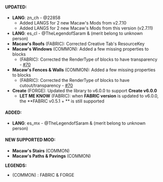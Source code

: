 #### UPDATED: 
- **LANG**: zn_ch - @22858 
  - Added LANGS for 2 new Macaw's Mods from v2.7.10
  - Added LANGS for 2 new Macaw's Mods from this version (v2.7.11)
- **LANG**: es_cl - @TheLegendofSaram & (merit belong to unknown person)
- **Macaw's Roofs** (FABRIC): Corrected Creative Tab's ResourceKey
- **Macaw's Windows** (COMMON): Added a few missing properties to blocks
  - (FABRIC): Corrected the RenderType of blocks to have transparency - [#70](https://github.com/MehVahdJukaar/StoneZone/issues/70)
- **Macaw's Fences & Walls** (COMMON): Added a few missing properties to blocks
  - (FABRIC): Corrected the RenderType of blocks to have cutout/transparency - [#70](https://github.com/MehVahdJukaar/StoneZone/issues/70)
- **Create** (FORGE): Updated the library to v6.0.0 to support **Create v6.0.0**
  - **LET ME KNOW** (FABRIC): when **FABRIC version** is updated to v6.0.0, the **FABRIC v0.5.1 + ** is still supported
  
#### ADDED:
- **LANG**: es_mx - @TheLegendofSaram & (merit belong to unknown person)

#### NEW SUPPORTED MOD:
- **Macaw's Stairs** (COMMON)
- **Macaw's Paths & Pavings** (COMMON)

**LEGENDS:**
- (COMMON) : FABRIC & FORGE